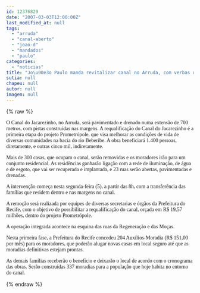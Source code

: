 ```yaml
---
id: 12376829
date: "2007-03-03T12:00:00Z"
last_modified_at: null
tags:
  - "arruda"
  - "canal-aberto"
  - "joao-d"
  - "mandados"
  - "paulo"
categories:
  - "noticias"
title: "Jo\u00e3o Paulo manda revitalizar canal no Arruda, com verbas do Prometr\u00f3pole"
sutia: null
chapeu: null
autor: null
imagem: null
---
```

{% raw %}
<p><P><FONT face=Verdana>O Canal do Jacarezinho, no Arruda, será pavimentado e drenado numa extensão de 700 metros, com pistas construídas nas margens. A requalificação do Canal do Jacarezinho é a primeira etapa do projeto Prometrópole, que visa melhorar as condições de vida de diversas comunidades na bacia do rio Beberibe. A obra beneficiará 1.400 pessoas, diretamente, e outras cinco mil, indiretamente. </FONT></P></p>
<p><P><FONT face=Verdana>Mais de 300 casas, que ocupam o canal, serão removidas e os moradores irão para um conjunto residencial. As residências ganharão ligação com a rede de iluminação, de água e de esgoto, que vai ser recuperada e implantada, e 23 ruas serão abertas, pavimentadas e drenadas.&nbsp; </FONT></P></p>
<p><P><FONT face=Verdana>A intervenção começa nesta segunda-feira (5), a partir das 8h, com a transferência das famílias que residem dentro e nas margens no canal. </FONT></P></p>
<p><P><FONT face=Verdana>A remoção será realizada por equipes de diversas secretarias e órgãos da Prefeitura do Recife, com o objetivo de possibilitar a requalificação do canal, orçada em R$ 19,57 milhões, dentro do projeto Prometrópole. </FONT></P></p>
<p><P><FONT face=Verdana>A operação integrada acontece na esquina das ruas da Regeneração e das Moças.</FONT></P></p>
<p><P><FONT face=Verdana>Nesta primeira fase, a Prefeitura do Recife concedeu 204 Auxílios-Moradia (R$ 151,00 por mês) para os moradores, que poderão alugar novas casas em local seguro até que as moradias definitivas estejam prontas. </FONT></P></p>
<p><P><FONT face=Verdana>As demais famílias receberão o benefício e deixarão o local de acordo com o cronograma das obras. Serão construídas 337 moradias para a população que hoje habita no entorno do canal.</FONT></P> </p>
{% endraw %}